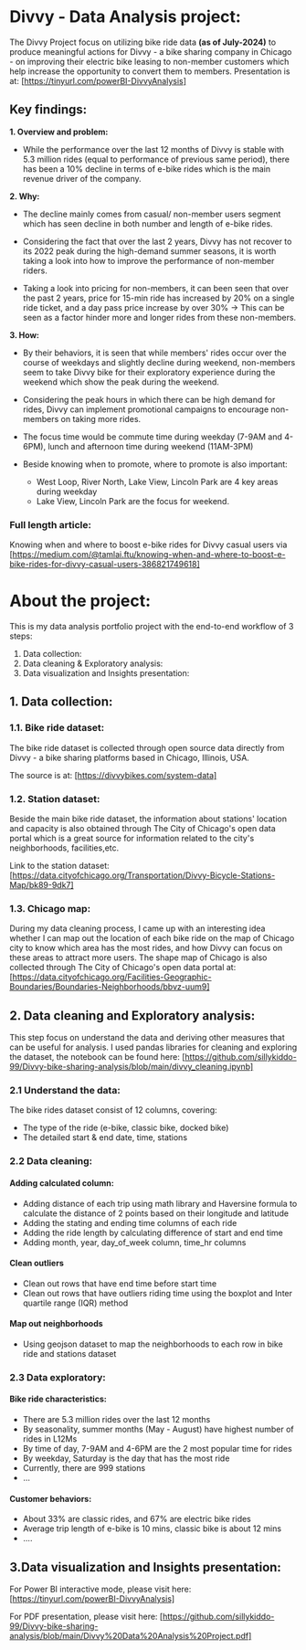 # Divvy - Data Analysis project:
The Divvy Project focus on utilizing bike ride data **(as of July-2024)** to produce meaningful actions for Divvy - a bike sharing company in Chicago - on improving their electric bike leasing to non-member customers which help increase the opportunity to convert them to members.
Presentation is at: [https://tinyurl.com/powerBI-DivvyAnalysis]

## Key findings:
**1. Overview and problem:**
- While the performance over the last 12 months of Divvy is stable with 5.3 million rides (equal to performance of previous same period), there has been a 10% decline in terms of e-bike rides which is the main revenue driver of the company.

**2. Why:**
- The decline mainly comes from casual/ non-member users segment which has seen decline in both number and length of e-bike rides.

- Considering the fact that over the last 2 years, Divvy has not recover to its 2022 peak during the high-demand summer seasons, it is worth taking a look into how to improve the performance of non-member riders.
  
- Taking a look into pricing for non-members, it can been seen that over the past 2 years, price for 15-min ride has increased by 20% on a single ride ticket, and a day pass price increase by over 30% -> This can be seen as a factor hinder more and longer rides from these non-members.

**3. How:**
- By their behaviors, it is seen that while members' rides occur over the course of weekdays and slightly decline during weekend, non-members seem to take Divvy bike for their exploratory experience during the weekend which show the peak during the weekend.

- Considering the peak hours in which there can be high demand for rides, Divvy can implement promotional campaigns to encourage non-members on taking more rides.
  
- The focus time would be commute time during weekday (7-9AM and 4-6PM), lunch and afternoon time during weekend (11AM-3PM)
- Beside knowing when to promote, where to promote is also important:
  - West Loop, River North, Lake View, Lincoln Park are 4 key areas during weekday
  - Lake View, Lincoln Park are the focus for weekend.

### Full length article: 
Knowing when and where to boost e-bike rides for Divvy casual users via [https://medium.com/@tamlai.ftu/knowing-when-and-where-to-boost-e-bike-rides-for-divvy-casual-users-386821749618]

# About the project:

This is my data analysis portfolio project with the end-to-end workflow of 3 steps:
1. Data collection: 
2. Data cleaning & Exploratory analysis:
3. Data visualization and Insights presentation: 

## 1. Data collection:
### 1.1. Bike ride dataset:
The bike ride dataset is collected through open source data directly from Divvy - a bike sharing platforms based in Chicago, Illinois, USA. 

The source is at: [https://divvybikes.com/system-data]


### 1.2. Station dataset:
Beside the main bike ride dataset, the information about stations' location and capacity is also obtained through The City of Chicago's open data portal which is a great source for information related to the city's neighborhoods, facilities,etc.

Link to the station dataset: [https://data.cityofchicago.org/Transportation/Divvy-Bicycle-Stations-Map/bk89-9dk7]


### 1.3. Chicago map:
During my data cleaning process, I came up with an interesting idea whether I can map out the location of each bike ride on the map of Chicago city to know which area has the most rides, and how Divvy can focus on these areas to attract more users. 
The shape map of Chicago is also collected through The City of Chicago's open data portal at: [https://data.cityofchicago.org/Facilities-Geographic-Boundaries/Boundaries-Neighborhoods/bbvz-uum9]


## 2. Data cleaning and Exploratory analysis:

This step focus on understand the data and deriving other measures that can be useful for analysis.
I used pandas libraries for cleaning and exploring the dataset, the notebook can be found here: [https://github.com/sillykiddo-99/Divvy-bike-sharing-analysis/blob/main/divvy_cleaning.ipynb]

### 2.1 Understand the data:
The bike rides dataset consist of 12 columns, covering:
- The type of the ride (e-bike, classic bike, docked bike)
- The detailed start & end date, time, stations

### 2.2 Data cleaning:
#### Adding calculated column:
- Adding distance of each trip using math library and Haversine formula to calculate the distance of 2 points based on their longitude and latitude
- Adding the stating and ending time columns of each ride
- Adding the ride length by calculating difference of start and end time
- Adding month, year, day_of_week column, time_hr columns

#### Clean outliers
- Clean out rows that have end time before start time
- Clean out rows that have outliers riding time using the boxplot and Inter quartile range (IQR) method

#### Map out neighborhoods
- Using geojson dataset to map the neighborhoods to each row in bike ride and stations dataset

### 2.3 Data exploratory:
#### Bike ride characteristics:
- There are 5.3 million rides over the last 12 months
- By seasonality, summer months (May - August) have highest number of rides in L12Ms
- By time of day, 7-9AM and 4-6PM are the 2 most popular time for rides
- By weekday, Saturday is the day that has the most ride
- Currently, there are 999 stations
- ...

#### Customer behaviors:
- About 33% are classic rides, and 67% are electric bike rides
- Average trip length of e-bike is 10 mins, classic bike is about 12 mins
- ....


## 3.Data visualization and Insights presentation:
For Power BI interactive mode, please visit here: [https://tinyurl.com/powerBI-DivvyAnalysis]

For PDF presentation, please visit here: [https://github.com/sillykiddo-99/Divvy-bike-sharing-analysis/blob/main/Divvy%20Data%20Analysis%20Project.pdf]
